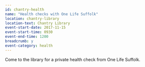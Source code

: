 ```yaml
---
id: chantry-health
name: "Health checks with One Life Suffolk"
location: chantry-library
location-text: Chantry Library
event-start-date: 2017-11-15
event-start-time: 0930
event-end-time: 1200
breadcrumb: y
event-category: health
---
```


Come to the library for a private health check from One Life Suffolk.
